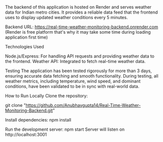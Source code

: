 The backend of this application is hosted on Render and serves weather data for Indian metro cities. It provides a reliable data feed that the frontend uses to display updated weather conditions every 5 minutes.

Backend URL: https://real-time-weather-monitoring-backend.onrender.com (Render is free platform that's why it may take some time during loading application first time)

Technologies Used

Node.js/Express: For handling API requests and providing weather data to the frontend.
Weather API: Integrated to fetch real-time weather data.

Testing
The application has been tested rigorously for more than 3 days, ensuring accurate data fetching and smooth functionality. During testing, all weather metrics, including temperature, wind speed, and dominant conditions, have been validated to be in sync with real-world data.

How to Run Locally
Clone the repository:

git clone "https://github.com/Anubhavgupta14/Real-Time-Weather-Monitoring-Backend.git"

Install dependencies:
npm install

Run the development server:
npm start
Server will listen on http://localhost:3001